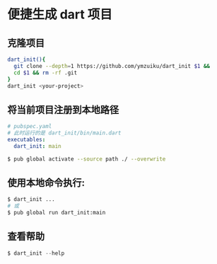 # 便捷生成 dart 项目

## 克隆项目

```sh
dart_init(){
  git clone --depth=1 https://github.com/ymzuiku/dart_init $1 &&
  cd $1 && rm -rf .git
}
dart_init <your-project>
```

## 将当前项目注册到本地路径

```yaml
# pubspec.yaml
# 此时运行的是 dart_init/bin/main.dart
executables:
  dart_init: main
```

```sh
$ pub global activate --source path ./ --overwrite
```

## 使用本地命令执行:

```sh
$ dart_init ...
# 或
$ pub global run dart_init:main
```

## 查看帮助

```dart
$ dart_init --help
```

